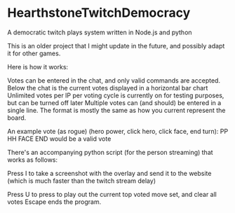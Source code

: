 # HearthstoneTwitchDemocracy
A democratic twitch plays system written in Node.js and python


This is an older project that I might update in the future, and possibly adapt it for other games.

Here is how it works:

Votes can be entered in the chat, and only valid commands are accepted.
Below the chat is the current votes displayed in a horizontal bar chart
Unlimited votes per IP per voting cycle is currently on for testing purposes, but can be turned off later
Multiple votes can (and should) be entered in a single line.
The format is mostly the same as how you current represent the board.

An example vote (as rogue) (hero power, click hero, click face, end turn):
PP HH FACE END
would be a valid vote


There's an accompanying python script (for the person streaming) that works as follows:

Press I to take a screenshot with the overlay and send it to the website
(which is much faster than the twitch stream delay)

Press U to press to play out the current top voted move set, and clear all votes
Escape ends the program.
